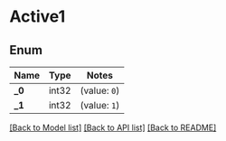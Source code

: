 # Active1

## Enum

Name | Type | Notes
------------ | ------------- | -------------
**_0** | int32 | (value: `0`)
**_1** | int32 | (value: `1`)


[[Back to Model list]](../README.md#documentation-for-models) [[Back to API list]](../README.md#documentation-for-api-endpoints) [[Back to README]](../README.md)



